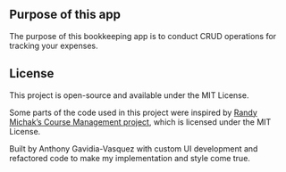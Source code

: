 ## Purpose of this app
The purpose of this bookkeeping app is to conduct CRUD operations for tracking your expenses. 

## License

This project is open-source and available under the MIT License.

Some parts of the code used in this project were inspired by [Randy Michak’s Course Management project](https://github.com/rmichak/IT431-NextJS-Sample-Courses/tree/main), which is licensed under the MIT License.

Built by Anthony Gavidia-Vasquez with custom UI development and refactored code to make my implementation and style come true.
